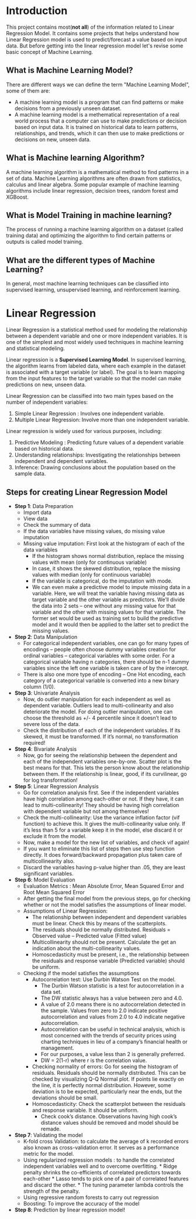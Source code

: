 # Introduction
This project contains most(<b>not all</b>) of the information related to Linear Regression Model. It contains some projects that helps understand how Linear Regression model is used to predict/forecast a value based on input data.  But before getting into the linear regression model let's revise some basic concept of Machine Learning.

## What is Machine Learning Model?
There are different ways we can define the term "Machine Learning Model", some of them are:
- A machine learning model is a program that can find patterns or make decisions from a previously unseen dataset.
- A machine learning model is a methematical representation of a real world process that a computer can use to make predictions or decision based on input data. It is trained on historical data to learn patterns, relationships, and trends, which it can then use to make predictions or decisions on new, unseen data.

## What is Machine learning Algorithm?
A machine learning algorithm is a mathematical method to find patterns in a set of data. Machine Learning algorithms are often drawn from statistics, calculus and linear algebra. Some popular example of machine learning algorithms include linear regression, decision trees, random forest amd XGBoost.

## What is Model Training in machine learning?
The process of running a machine learning algorithm on a dataset (called training data) and optimizing the algorithm to find certain patterns or outputs is called model training.

## What are the different types of Machine Learning?
In general, most machine learning techniques can be classified into supervised learning, unsupervised learning, and reinforcement learning.

# Linear Regression
Linear Regression is a statistical method used for modeling the relationship between a dependent variable and one or more independent variables. It is one of the simplest and most widely used techniques in machine learning and statistical modeling.

Linear regression is a <b>Supervised Learning Model</b>. In supervised learning, the algorithm learns from labeled data, where each example in the dataset is associated with a target variable (or label). The goal is to learn mapping from the input features to the target variable so that the model can make predictions on new, unseen data.

Linear Regression can be classified into two main types based on the number of independent variables:
  1. Simple Linear Regression : Involves one independent variable.
  2. Multiple Linear Regression: Involve more than one independent variable.

Linear regression is widely used for various purposes, including:
  1. Predictive Modeling : Predicting future values of a dependent variable based on historical data.
  2. Understanding relationships: Investigating the relationships between independent and dependent variables.
  3. Inference: Drawing conclusions about the population based on the sample data.

## Steps for creating Linear Regression Model 
* <b>Step 1</b>: Data Preparation
    * Import data
    * View data
    * Check the summary of data
    * If the data variables have missing values, do missing value imputation
    * Missing value imputation: First look at the histogram of each of the data variables
        * If the histogram shows normal distribution, replace the missing values with mean (only for continuous variable)
        * In case, it shows the skewed distribution, replace the missing values with median (only for continuous variable)
        * If the variable is categorical, do the imputation with mode.
        * We can even make a predictive model to impute missing data in a variable. Here, we will treat the variable having missing data as target variable and the other variable as predictors. We’ll divide the data into 2 sets – one without any missing value for that variable and the other with missing values for that variable. The former set would be used as training set to build the predictive model and it would then be applied to the latter set to predict the missing values.
* <b>Step 2</b>: Data Manipulation
    * For categorical independent variables, one can go for many types of encodings – people often choose dummy variables creation for ordinal variables – categorical variables with some order. For a categorical variable having n categories, there should be n-1 dummy variables since the left one variable is taken care of by the intercept.
    * There is also one more type of encoding – One Hot encoding, each category of a categorical variable is converted into a new binary column (1/0).
* <b>Step 3</b>: Univariate Analysis
    * Now, do outlier manipulation for each independent as well as dependent variable. Outliers lead to multi-collinearity and also deteriorate the model. For doing outlier manipulation, one can choose the threshold as +/- 4 percentile since it doesn’t lead to severe loss of the data.
    * Check the distribution of each of the independent variables. If its skewed, it must be transformed. If it’s normal, no transformation required!
* <b>Step 4</b>: Bivariate Analysis
    * Now, go for seeing the relationship between the dependent and each of the independent variables one-by-one. Scatter plot is the best means for that. This lets the person know about the relationship between them. If the relationship is linear, good, if its curvilinear, go for log transformation!
* <b>Step 5</b>: Linear Regression Analysis
    * Go for correlation analysis first. See if the independent variables have high correlation among each-other or not. If they have, it can lead to multi-collinearity! They should be having high correlation with dependent variable but not among themselves!
    * Check the multi-collinearity: Use the variance inflation factor (vif function) to achieve this. It gives the multi-collinearity value only. If it’s less than 5 for a variable keep it in the model, else discard it or exclude it from the model.
    * Now, make a model for the new list of variables, and check vif again!
    * If you want to eliminate this list of steps then use step function directly. It does forward/backward propagation plus taken care of multicollinearity also.
    * Discard the variables having p-value higher than .05, they are least significant variables.
* <b>Step 6</b>: Model Evaluation
    * Evaluation Metrics : Mean Absolute Error, Mean Squared Error and Root Mean Squared Error
    * After getting the final model from the previous steps, go for checking whether or not the model satisfies the assumptions of linear model.
    * Assumptions of Linear Regression:
        * The relationship between independent and dependent variables must be linear. Check this by means of the scatterplots.
        * The residuals should be normally distributed. Residuals = Observed value – Predicted value (Fitted value)
        * Multicollinearity should not be present. Calculate the get an indication about the multi-collinearity values.
        * Homoscedasticity must be present, i.e., the relationship between the residuals and response variable (Predicted variable) should be uniform.
    * Checking if the model satisfies the assumptions
        * Autocorrelation test: Use Durbin Watson Test on the model.
            * The Durbin Watson statistic is a test for autocorrelation in a data set.
            * The DW statistic always has a value between zero and 4.0.
            * A value of 2.0 means there is no autocorrelation detected in the sample. Values from zero to 2.0 indicate positive autocorrelation and values from 2.0 to 4.0 indicate negative autocorrelation.
            * Autocorrelation can be useful in technical analysis, which is most concerned with the trends of security prices using charting techniques in lieu of a company’s financial health or management.
            * For our purposes, a value less than 2 is generally preferred.
            * DW = 2(1-r) where r is the correlation value.
        * Checking normality of errors: Go for seeing the histogram of residuals. Residuals should be normally distributed. This can be checked by visualizing Q-Q Normal plot. If points lie exactly on the line, it is perfectly normal distribution. However, some deviation is to be expected, particularly near the ends, but the deviations should be small.
        * Homoscedasticity: Check the scatterplot between the residuals and response variable. It should be uniform.
            * Check cook’s distance. Observations having high cook’s distance values should be removed and model should be remade.
* <b>Step 7</b>: Validating the model
    * K-fold cross Validation: to calculate the average of k recorded errors also known as cross-validation error. It serves as a performance metric for the model.
    * Using regularized regression models : to handle the correlated independent variables well and to overcome overfitting.
            * Ridge penalty shrinks the co-efficients of correlated predictors towards each-other
            * Lasso tends to pick one of a pair of correlated features and discard the other.
            * The tuning parameter lambda controls the strength of the penalty.
    * Using regressive random forests to carry out regression
    * Boosting: To improve the accuracy of the model
* <b>Step 8</b>: Prediction by linear regression model!
